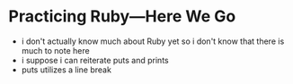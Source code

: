 # Practicing Ruby—Here We Go

- i don't actually know much about Ruby yet so i don't know that there is much to note here
- i suppose i can reiterate puts and prints
- puts utilizes a line break